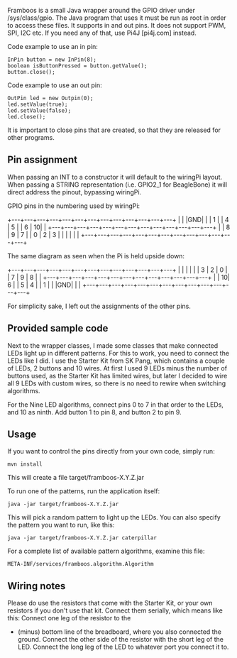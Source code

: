 Framboos is a small Java wrapper around the GPIO driver under /sys/class/gpio. The Java program that uses it must be run as
root in order to access these files. It supports in and out pins. It does not support PWM, SPI, I2C etc. 
If you need any of that, use Pi4J [pi4j.com] instead.

Code example to use an in pin:

    InPin button = new InPin(8);
    boolean isButtonPressed = button.getValue();
    button.close();
  
Code example to use an out pin:

    OutPin led = new Outpin(0);
    led.setValue(true);
    led.setValue(false);
    led.close();

It is important to close pins that are created, so that they are released for 
other programs.

Pin assignment
--------------

When passing an INT to a constructor it will default to the wiringPi layout. 
When passing a STRING representation (i.e. GPIO2_1 for BeagleBone) it will direct address the pinout, bypassing wiringPi.

GPIO pins in the numbering used by wiringPi: 

+---+---+---+---+---+---+---+---+---+---+---+---+---+
|   |   |GND|   |   | 1 |   | 4 | 5 |   | 6 | 10|   |
+---+---+---+---+---+---+---+---+---+---+---+---+---+
|   | 8 | 9 | 7 |   | 0 | 2 | 3 |   |   |   |   |   |
+---+---+---+---+---+---+---+---+---+---+---+---+---+

The same diagram as seen when the Pi is held upside down:

+---+---+---+---+---+---+---+---+---+---+---+---+---+
|   |   |   |   |   | 3 | 2 | 0 |   | 7 | 9 | 8 |   |
+---+---+---+---+---+---+---+---+---+---+---+---+---+
|   | 10| 6 |   | 5 | 4 |   | 1 |   |   |GND|   |   |
+---+---+---+---+---+---+---+---+---+---+---+---+---+

For simplicity sake, I left out the assignments of the other pins.

Provided sample code
--------------------

Next to the wrapper classes, I made some classes that make connected LEDs  light up in different 
patterns. For this to work, you need to connect the LEDs like I did. I use the Starter Kit from 
SK Pang, which contains a couple of LEDs, 2 buttons and 10 wires. At first I used 9 LEDs minus the 
number of buttons used, as the Starter Kit has limited wires, but later I decided to wire all 9 LEDs 
with custom wires, so there is no need to rewire when switching algorithms.

For the Nine LED algorithms, connect pins 0 to 7 in that order to the LEDs, and 10 as ninth.
Add button 1 to pin 8, and button 2 to pin 9. 

Usage
-----

If you want to control the pins directly from your own code, simply run:

    mvn install

This will create a file target/framboos-X.Y.Z.jar

To run one of the patterns, run the application itself:

    java -jar target/framboos-X.Y.Z.jar

This will pick a random pattern to light up the LEDs. You can also specify the pattern you want to run, like this:

    java -jar target/framboos-X.Y.Z.jar caterpillar

For a complete list of available pattern algorithms, examine this file:

    META-INF/services/framboos.algorithm.Algorithm

Wiring notes
------------

Please do use the resistors that come with the Starter Kit, or your own resistors if you don't use 
that kit. Connect them serially, which means like this: Connect one leg of the resistor to the 
- (minus) bottom line of the breadboard, where you also connected the ground. Connect the other side
of the resistor with the short leg of the LED. Connect the long leg of the LED to whatever port you
connect it to.
